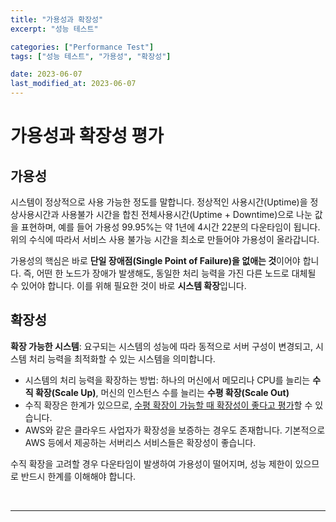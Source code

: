 ```yaml
---
title: "가용성과 확장성"
excerpt: "성능 테스트"

categories: ["Performance Test"]
tags: ["성능 테스트", "가용성", "확장성"]

date: 2023-06-07
last_modified_at: 2023-06-07
---
```


# 가용성과 확장성 평가

## 가용성

 시스템이 정상적으로 사용 가능한 정도를 말합니다. 정상적인 사용시간(Uptime)을 정상사용시간과 사용불가 시간을 합친 전체사용시간(Uptime + Downtime)으로 나눈 값을 표현하며, 예를 들어 가용성 99.95%는 약 1년에 4시간 22분의 다운타임이 됩니다. 위의 수식에 따라서 서비스 사용 불가능 시간을 최소로 만들어야 가용성이 올라갑니다.

 가용성의 핵심은 바로 **단일 장애점(Single Point of Failure)을 없애는 것**이어야 합니다. 즉, 어떤 한 노드가 장애가 발생해도, 동일한 처리 능력을 가진 다른 노드로 대체될 수 있어야 합니다. 이를 위해 필요한 것이 바로 **시스템 확장**입니다.

## 확장성

**확장 가능한 시스템**: 요구되는 시스템의 성능에 따라 동적으로 서버 구성이 변경되고, 시스템 처리 능력을 최적화할 수 있는 시스템을 의미합니다.

- 시스템의 처리 능력을 확장하는 방법: 하나의 머신에서 메모리나 CPU를 늘리는 **수직 확장(Scale Up)**, 머신의 인스턴스 수를 늘리는 **수평 확장(Scale Out)**
- 수직 확장은 한계가 있으므로, <u>수평 확장이 가능할 때 확장성이 좋다고 평가</u>할 수 있습니다.
- AWS와 같은 클라우드 사업자가 확장성을 보증하는 경우도 존재합니다. 기본적으로 AWS 등에서 제공하는 서버리스 서비스들은 확장성이 좋습니다.

수직 확장을 고려할 경우 다운타임이 발생하여 가용성이 떨어지며, 성능 제한이 있으므로 반드시 한계를 이해해야 합니다.

<br>

---

<br>